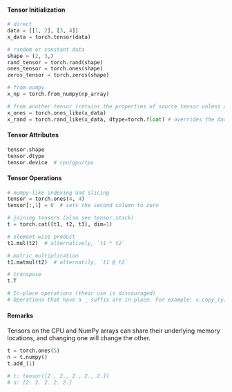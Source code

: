 #### Tensor Initialization
```py
# direct
data = [[1, 2], [3, 4]]
x_data = torch.tensor(data)

# random or constant data
shape = (2, 3,)
rand_tensor = torch.rand(shape)
ones_tensor = torch.ones(shape)
zeros_tensor = torch.zeros(shape)

# from numpy
x_np = torch.from_numpy(np_array)

# from another tensor (retains the properties of source tensor unless overridden)
x_ones = torch.ones_like(x_data)
x_rand = torch.rand_like(x_data, dtype=torch.float) # overrides the datatype of 
```

#### Tensor Attributes
```py
tensor.shape
tensor.dtype
tensor.device  # cpu/gpu/tpu
```

#### Tensor Operations
```py
# numpy-like indexing and slicing
tensor = torch.ones(4, 4)
tensor[:,1] = 0  # sets the second column to zero

# joining tensors (also see tensor.stack)
t = torch.cat([t1, t2, t3], dim=1)

# element-wise product
t1.mul(t2)  # alternatively, `t1 * t2`

# matric multiplication
t1.matmul(t2)  # alternatily, `t1 @ t2`

# transpose
t.T

# In-place operations (their use is discouraged)
# Operations that have a _ suffix are in-place. For example: x.copy_(y), x.t_(), will change x.
```

#### Remarks
Tensors on the CPU and NumPy arrays can share their underlying memory locations, and changing one will change the other.
```py
t = torch.ones(5)
n = t.numpy()
t.add_(1)

# t: tensor([2., 2., 2., 2., 2.])
# n: [2. 2. 2. 2. 2.]
```
